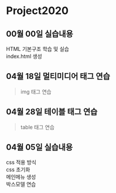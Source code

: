 # Project2020
## 00월 00일 실습내용
 HTML 기본구조 학습 및 실습<br>
index.html 생성

## 04월 18일 멀티미디어 태그 연습
> img 태그 연습 <br>

## 04월 28일 테이블 태그 연습
> table 태그 연습 <br>

## 04월 05일 실습내용
css 적용 방식<br>
css 초기화<br>
메인메뉴 생성<br>
박스모델 연습